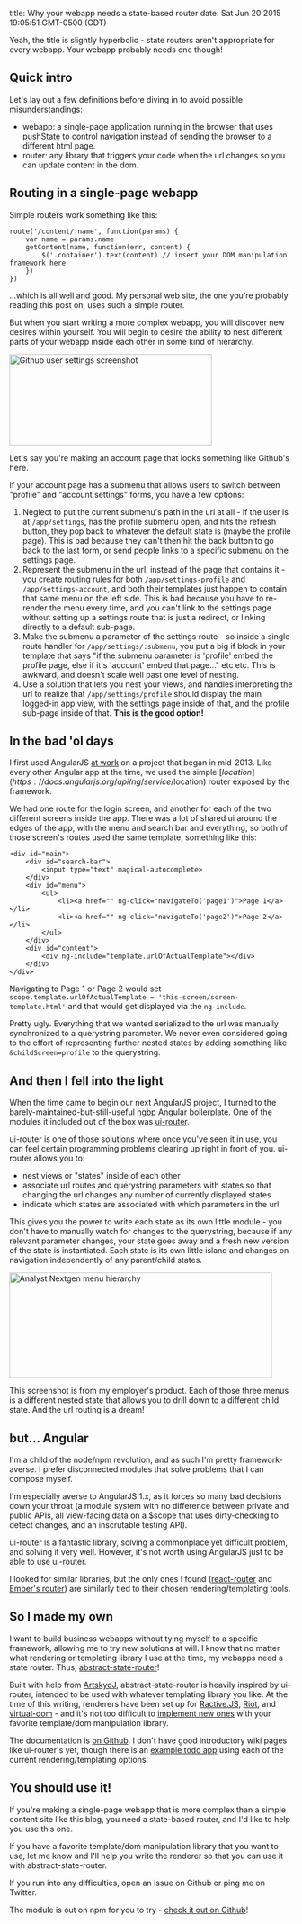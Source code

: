 title: Why your webapp needs a state-based router
date: Sat Jun 20 2015 19:05:51 GMT-0500 (CDT)

Yeah, the title is slightly hyperbolic - state routers aren't appropriate for every webapp.  Your webapp probably needs one though!

## Quick intro

Let's lay out a few definitions before diving in to avoid possible misunderstandings:

- webapp: a single-page application running in the browser that uses [pushState](https://developer.mozilla.org/en-US/docs/Web/Guide/API/DOM/Manipulating_the_browser_history) to control navigation instead of sending the browser to a different html page.
- router: any library that triggers your code when the url changes so you can update content in the dom.

## Routing in a single-page webapp

Simple routers work something like this:

	route('/content/:name', function(params) {
		var name = params.name
		getContent(name, function(err, content) {
			$('.container').text(content) // insert your DOM manipulation framework here
		})
	})

...which is all well and good.  My personal web site, the one you're probably reading this post on, uses such a simple router.

But when you start writing a more complex webapp, you will discover new desires within yourself.  You will begin to desire the ability to nest different parts of your webapp inside each other in some kind of hierarchy.

<img src="http://joshduff.com/content/images/github-settings-submenu.png" alt="Github user settings screenshot" style="width: 360px; height: 162px;"/>

Let's say you're making an account page that looks something like Github's here.

If your account page has a submenu that allows users to switch between "profile" and "account settings" forms, you have a few options:

1. Neglect to put the current submenu's path in the url at all - if the user is at `/app/settings`, has the profile submenu open, and hits the refresh button, they pop back to whatever the default state is (maybe the profile page).  This is bad because they can't then hit the back button to go back to the last form, or send people links to a specific submenu on the settings page.
2. Represent the submenu in the url, instead of the page that contains it - you create routing rules for both `/app/settings-profile` and `/app/settings-account`, and both their templates just happen to contain that same menu on the left side.  This is bad because you have to re-render the menu every time, and you can't link to the settings page without setting up a settings route that is just a redirect, or linking directly to a default sub-page.
3. Make the submenu a parameter of the settings route - so inside a single route handler for `/app/settings/:submenu`, you put a big if block in your template that says "if the submenu parameter is 'profile' embed the profile page, else if it's 'account' embed that page..." etc etc.  This is awkward, and doesn't scale well past one level of nesting.
4. Use a solution that lets you nest your views, and handles interpreting the url to realize that `/app/settings/profile` should display the main logged-in app view, with the settings page inside of that, and the profile sub-page inside of that.  **This is the good option!**

## In the bad 'ol days

I first used AngularJS [at work](http://www.edatasource.com/) on a project that began in mid-2013.  Like every other Angular app at the time, we used the simple [$location](https://docs.angularjs.org/api/ng/service/$location) router exposed by the framework.

We had one route for the login screen, and another for each of the two different screens inside the app.  There was a lot of shared ui around the edges of the app, with the menu and search bar and everything, so both of those screen's routes used the same template, something like this:

	<div id="main">
		<div id="search-bar">
			<input type="text" magical-autocomplete>
		</div>
		<div id="menu">
			<ul>
				<li><a href="" ng-click="navigateTo('page1')">Page 1</a></li>
				<li><a href="" ng-click="navigateTo('page2')">Page 2</a></li>
			</ul>
		</div>
		<div id="content">
			<div ng-include="template.urlOfActualTemplate"></div>
		</div>
	</div>

Navigating to Page 1 or Page 2 would set `scope.template.urlOfActualTemplate = 'this-screen/screen-template.html'` and that would get displayed via the `ng-include`.

Pretty ugly.  Everything that we wanted serialized to the url was manually synchronized to a querystring parameter.  We never even considered going to the effort of representing further nested states by adding something like `&childScreen=profile` to the querystring.

## And then I fell into the light

When the time came to begin our next AngularJS project, I turned to the barely-maintained-but-still-useful [ngbp](https://github.com/ngbp/ngbp) Angular boilerplate.  One of the modules it included out of the box was [ui-router](https://github.com/angular-ui/ui-router).

ui-router is one of those solutions where once you've seen it in use, you can feel certain programming problems clearing up right in front of you.  ui-router allows you to:

- nest views or "states" inside of each other
- associate url routes and querystring parameters with states so that changing the url changes any number of currently displayed states
- indicate which states are associated with which parameters in the url

This gives you the power to write each state as its own little module - you don't have to manually watch for changes to the querystring, because if any relevant parameter changes, your state goes away and a fresh new version of the state is instantiated.  Each state is its own little island and changes on navigation independently of any parent/child states.

<img src="http://joshduff.com/content/images/analyst-menu-hierarchy.png" alt="Analyst Nextgen menu hierarchy" style="width: 467px; height: 187px;"/>

This screenshot is from my employer's product.  Each of those three menus is a different nested state that allows you to drill down to a different child state.  And the url routing is a dream!

## but... Angular

I'm a child of the node/npm revolution, and as such I'm pretty framework-averse.  I prefer disconnected modules that solve problems that I can compose myself.

I'm especially averse to AngularJS 1.x, as it forces so many bad decisions down your throat (a module system with no difference between private and public APIs, all view-facing data on a $scope that uses dirty-checking to detect changes, and an inscrutable testing API).

ui-router is a fantastic library, solving a commonplace yet difficult problem, and solving it very well.  However, it's not worth using AngularJS just to be able to use ui-router.

I looked for similar libraries, but the only ones I found ([react-router](https://github.com/rackt/react-router) and [Ember's router](http://guides.emberjs.com/v1.10.0/routing/defining-your-routes/)) are similarly tied to their chosen rendering/templating tools.

## So I made my own

I want to build business webapps without tying myself to a specific framework, allowing me to try new solutions at will.  I know that no matter what rendering or templating library I use at the time, my webapps need a state router.  Thus, [abstract-state-router](https://github.com/TehShrike/abstract-state-router)!

Built with help from [ArtskydJ](https://github.com/ArtskydJ), abstract-state-router is heavily inspired by ui-router, intended to be used with whatever templating library you like.  At the time of this writing, renderers have been set up for [Ractive.JS](http://www.ractivejs.org/), [Riot](https://muut.com/riotjs/), and [virtual-dom](https://github.com/Matt-Esch/virtual-dom) - and it's not too difficult to [implement new ones](https://github.com/TehShrike/ractive-state-router/blob/master/render.js?ts=4#L23) with your favorite template/dom manipulation library.

The documentation is [on Github](https://github.com/TehShrike/abstract-state-router).  I don't have good introductory wiki pages like ui-router's yet, though there is an [example todo app](http://tehshrike.github.io/state-router-example/) using each of the current rendering/templating options.

## You should use it!

If you're making a single-page webapp that is more complex than a simple content site like this blog, you need a state-based router, and I'd like to help you use this one.

If you have a favorite template/dom manipulation library that you want to use, let me know and I'll help you write the renderer so that you can use it with abstract-state-router.

If you run into any difficulties, open an issue on Github or ping me on Twitter.

The module is out on npm for you to try - [check it out on Github](https://github.com/TehShrike/abstract-state-router)!
